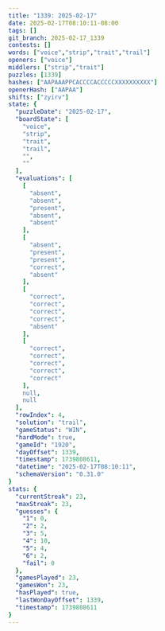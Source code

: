 ```yaml
---
title: "1339: 2025-02-17"
date: 2025-02-17T08:10:11-08:00
tags: []
git_branch: 2025-02-17_1339
contests: []
words: ["voice","strip","trait","trail"]
openers: ["voice"]
middlers: ["strip","trait"]
puzzles: [1339]
hashes: ["AAPAAAPPCACCCCACCCCCXXXXXXXXXX"]
openerHash: ["AAPAA"]
shifts: ["zyirv"]
state: {
  "puzzleDate": "2025-02-17",
  "boardState": [
    "voice",
    "strip",
    "trait",
    "trail",
    "",
    ""
  ],
  "evaluations": [
    [
      "absent",
      "absent",
      "present",
      "absent",
      "absent"
    ],
    [
      "absent",
      "present",
      "present",
      "correct",
      "absent"
    ],
    [
      "correct",
      "correct",
      "correct",
      "correct",
      "absent"
    ],
    [
      "correct",
      "correct",
      "correct",
      "correct",
      "correct"
    ],
    null,
    null
  ],
  "rowIndex": 4,
  "solution": "trail",
  "gameStatus": "WIN",
  "hardMode": true,
  "gameId": "1920",
  "dayOffset": 1339,
  "timestamp": 1739808611,
  "datetime": "2025-02-17T08:10:11",
  "schemaVersion": "0.31.0"
}
stats: {
  "currentStreak": 23,
  "maxStreak": 23,
  "guesses": {
    "1": 0,
    "2": 2,
    "3": 5,
    "4": 10,
    "5": 4,
    "6": 2,
    "fail": 0
  },
  "gamesPlayed": 23,
  "gamesWon": 23,
  "hasPlayed": true,
  "lastWonDayOffset": 1339,
  "timestamp": 1739808611
}
---
```

<!-- more -->
